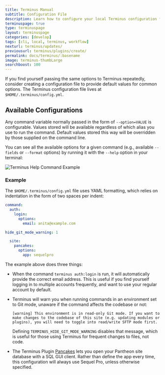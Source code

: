 ```yaml
---
title: Terminus Manual
subtitle: Configuration File
description: Learn how to configure your local Terminus configuration file.
terminuspage: true
type: terminuspage
layout: terminuspage
categories: [develop]
tags: [cli, local, terminus, workflow]
nexturl: terminus/updates/
previousurl: terminus/plugins/create/
permalink: docs/terminus/:basename
image: terminus-thumbLarge
searchboost: 100
---
```


If you find yourself passing the same options to Terminus repeatedly, consider creating a configuration file to provide default values for common options. The Terminus configuration file lives at `$HOME/.terminus/config.yml`.

## Available Configurations

Any command variable normally passed in the form of `--option=VALUE` is configurable. Values stored will be available regardless of which alias you use to run the command. Default values stored this way will be overridden by those supplied on the command line.

You can see all the available options for a given command (e.g., available `--fields` or `--format` options) by running it with the `--help` option in your terminal:

![Terminus Help Command Example](../../images/terminus-help-example.png)

### Example

The `$HOME/.terminus/config.yml` file uses YAML formatting, which relies on indentation in the form of two spaces per indent:

```yml:title=config.yml
command:
  auth:
    login:
      options:
        email: anita@example.com

hide_git_mode_warning: 1

  site:
    pancakes:
      options:
        app: sequelpro
```

The example above does three things:

- When the command `terminus auth:login` is run, it will automatically provide the correct email address. This is useful if you find yourself logging in to multiple accounts frequently, and want to use your regular account by default.

- Terminus will warn you when running commands in an environment set to Git mode, unaware if the command affects the codebase or not:

  ```none
  [warning] This environment is in read-only Git mode. If you want to make changes to the codebase of this site (e.g. updating modules or plugins), you will need to toggle into read/write SFTP mode first.
  ```

  Defining `TERMINUS_HIDE_GIT_MODE_WARNING` disables that message, which is useful for those using Terminus for frequent changes to files, not code. <Popover content="See <a href='/pantheon-workflow'>Use the Pantheon WebOps Workflow</a> for more information on Code versus Content."/>

- The Terminus Plugin [Pancakes](https://github.com/terminus-plugin-project/terminus-pancakes-plugin) lets you open your Pantheon site database with a SQL GUI client. Rather than define the app every time, this configuration will always use Sequel Pro, unless otherwise specified.

